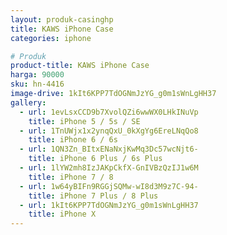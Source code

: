 ```yaml
---
layout: produk-casinghp
title: KAWS iPhone Case
categories: iphone

# Produk
product-title: KAWS iPhone Case
harga: 90000
sku: hn-4416
image-drive: 1kIt6KPP7TdOGNmJzYG_g0m1sWnLgHH37
gallery:
  - url: 1evLsxCCD9b7XvolQZi6wwWX0LHkINuVp
    title: iPhone 5 / 5s / SE
  - url: 1TnUWjx1x2ynqQxU_0kXgYg6EreLNqQo8
    title: iPhone 6 / 6s
  - url: 1QN3Zn_BItxENaNxjKwMq3Dc57wcNjt6-
    title: iPhone 6 Plus / 6s Plus
  - url: 1lYW2mh8IzJAKpCkfX-GnIVBzQzIJ1w6M
    title: iPhone 7 / 8
  - url: 1w64yBIFn9RGGjSQMw-wI8d3M9z7C-94-
    title: iPhone 7 Plus / 8 Plus
  - url: 1kIt6KPP7TdOGNmJzYG_g0m1sWnLgHH37
    title: iPhone X
---
```

